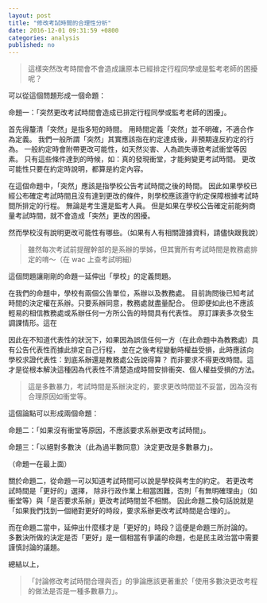 ```yaml
---
layout: post
title: "修改考試時間的合理性分析"
date: 2016-12-01 09:31:59 +0800
categories: analysis
published: no
---
```

> 這樣突然改考時間會不會造成讓原本已經排定行程同學或是監考老師的困擾呢？

可以從這個問題形成一個命題：

命題一：「突然更改考試時間會造成已排定行程同學或監考老師的困擾」。

首先得釐清「突然」是指多短的時間。
用時間定義「突然」並不明確，不適合作為定義。
我們一般所謂「突然」其實應該指在約定達成後，非預期違反約定的行為。
一般約定時會附帶更改可能性，如天然災害、人為疏失導致考試衝堂等因素。
只有這些條件達到的時候，如：真的發現衝堂，才能夠變更考試時間。
更改可能性只要在約定時說明，都算是約定內容。

在這個命題中，「突然」應該是指學校公告考試時間之後的時間。
因此如果學校已經公布確定考試時間且沒有達到更改的條件，則學校應該遵守約定保障根據考試時間所排定的行程。
無論是考生還是監考人員。
但是如果在學校公告確定前能夠商量考試時間，就不會造成「突然」更改的困擾。

然而學校沒有說明更改可能性有哪些。（如果有人有相關證據資料，請儘快跟我說）

> 雖然每次考試前提醒幹部的是系辦的學姊，但其實所有考試時間是教務處排定的唷～（在 wac 上查考試明細）

這個問題讓剛剛的命題一延伸出「學校」的定義問題。

在我們的命題中，學校有兩個公告單位，系辦以及教務處。
目前詢問後已知考試時間的決定權在系辦。只要系辦同意，教務處就盡量配合。
但即便如此也不應該輕易的相信教務處或系辦任何一方所公告的時間具有代表性。
原訂課表多次發生調課情形。這在

因此在不知道代表性的狀況下，如果因為誤信任何一方（在此命題中為教務處）具有公告代表性而據此排定自己行程，
並在之後考程變動時權益受損，此時應該向學校求證代表性：到底系辦還是教務處公告說得算？
而非要求不得更改時間。這才是從根本解決這種因為代表性不清楚造成時間安排衝突、個人權益受損的方法。

> 這是多數暴力，考試時間是系辦決定的，要求更改時間並不妥當，因為沒有合理原因如衝堂等。

這個論點可以形成兩個命題：

命題二：「如果沒有衝堂等原因，不應該要求系辦更改考試時間」。

命題三：「以絕對多數決（此為過半數同意）決定更改是多數暴力」。

（命題一在最上面）

關於命題二，從命題一可以知道考試時間可以說是學校與考生的約定。
若更改考試時間是「更好的」選擇，
除非行政作業上相當困難，否則「有無明確理由」（如衝堂等）與「是否要求系辦」更改考試時間並不相關。
因此命題二換句話說就是「如果我們找到一個絕對更好的時段，要求系辦更改考試時間是合理的」。

而在命題二當中，延伸出什麼樣才是「更好的」時段？這便是命題三所討論的。
多數決所做的決定是否「更好」是一個相當有爭議的命題，也是民主政治當中需要謹慎討論的議題。

總結以上，

> 「討論修改考試時間合理與否」的爭論應該更著重於「使用多數決更改考程的做法是否是一種多數暴力」。
